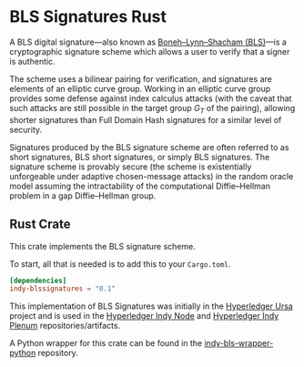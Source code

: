 # BLS Signatures Rust

A BLS digital signature—also known as [Boneh–Lynn–Shacham (BLS)]—is a
cryptographic signature scheme which allows a user to verify that a signer is
authentic.

[Boneh–Lynn–Shacham (BLS)]: https://www.semanticscholar.org/paper/Short-Signatures-from-the-Weil-Pairing-Boneh-Lynn/3c0c82f42172bc1da4acc36b656d12351bf53dae

The scheme uses a bilinear pairing for verification, and signatures are elements
of an elliptic curve group. Working in an elliptic curve group provides some
defense against index calculus attacks (with the caveat that such attacks are
still possible in the target group $G_{T}$ of the pairing), allowing shorter
signatures than Full Domain Hash signatures for a similar level of security.

Signatures produced by the BLS signature scheme are often referred to as short
signatures, BLS short signatures, or simply BLS signatures. The signature
scheme is provably secure (the scheme is existentially unforgeable under
adaptive chosen-message attacks) in the random oracle model assuming the
intractability of the computational Diffie–Hellman problem in a gap
Diffie–Hellman group.

## Rust Crate

This crate implements the BLS signature scheme.

To start, all that is needed is to add this to your `Cargo.toml`.

```toml
[dependencies]
indy-blssignatures = "0.1"
```

This implementation of BLS Signatures was initially in the [Hyperledger Ursa]
project and is used in the [Hyperledger Indy Node] and [Hyperledger Indy Plenum]
repositories/artifacts.

A Python wrapper for this crate can be found in the [indy-bls-wrapper-python] repository.

[Hyperledger Ursa]: https://github.com/hyperledger/ursa
[Hyperledger Indy Node]: https://github.com/hyperledger/indy-node
[Hyperledger Indy Plenum]: https://github.com/hyperledger/indy-plenum
[indy-bls-wrapper-python]: https://github.com/hyperledger/indy-bls-wrapper-python
